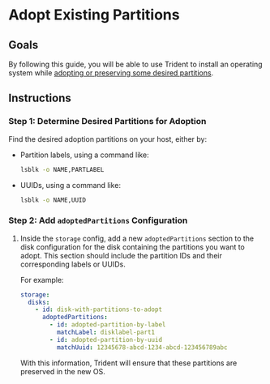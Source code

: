 
# Adopt Existing Partitions

## Goals

By following this guide, you will be able to use Trident to install an operating system while [adopting or preserving some desired partitions](../Explanation/Partition-Adoption.md).

## Instructions

### Step 1: Determine Desired Partitions for Adoption

Find the desired adoption partitions on your host, either by:

* Partition labels, using a command like:

    ``` bash
    lsblk -o NAME,PARTLABEL
    ```

* UUIDs, using a command like:

    ``` bash
    lsblk -o NAME,UUID
    ```

### Step 2: Add `adoptedPartitions` Configuration

1. Inside the `storage` config, add a new `adoptedPartitions` section to the disk configuration for the disk containing the partitions you want to adopt. This section should include the partition IDs and their corresponding labels or UUIDs.

   For example:

   ```yaml
   storage:
     disks:
       - id: disk-with-partitions-to-adopt
         adoptedPartitions:
           - id: adopted-partition-by-label
             matchLabel: disklabel-part1
           - id: adopted-partition-by-uuid
             matchUuid: 12345678-abcd-1234-abcd-123456789abc
   ```

   With this information, Trident will ensure that these partitions are preserved in the new OS.

